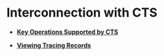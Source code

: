 # Interconnection with CTS<a name="en-us_topic_sqlserver_0063481193"></a>

-   **[Key Operations Supported by CTS](key-operations-supported-by-cts-(Microsoft-SQL-Server).md)**  

-   **[Viewing Tracing Records](viewing-tracing-records-(Microsoft-SQL-Server).md)**  


